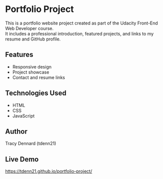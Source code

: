 # Portfolio Project

This is a portfolio website project created as part of the Udacity Front-End Web Developer course.  
It includes a professional introduction, featured projects, and links to my resume and GitHub profile.

## Features
- Responsive design
- Project showcase
- Contact and resume links

## Technologies Used
- HTML
- CSS
- JavaScript

## Author
Tracy Dennard (tdenn21)
## Live Demo
https://tdenn21.github.io/portfolio-project/

